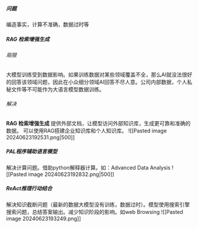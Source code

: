 ##### 问题
编造事实，计算不准确，数据过时等

##### RAG 检索增强生成
###### 局限
大模型训练受到数据影响。如果训练数据对某些领域覆盖不全，那么AI就没法很好的回答该领域问题，因此在小众细分领域AI回答不尽人意。公司内部数据，个人私秘文件等不可能作为大语言模型数据训练。
###### 解决
**RAG 检索增强生成** 提供外部文档，让模型访问外部知识库，生成更可靠和准确的数据。
可以使用RAG搭建企业知识库和个人知识库。
![[Pasted image 20240623192531.png|500]]
##### PAL程序辅助语言模型
解决计算问题。借助python解释器计算。如：Advanced Data Analysis
![[Pasted image 20240623192832.png|500]]
##### ReAct推理行动结合
解决知识截断问题（最新的数据大模型没有训练，数据过时）。模型使用搜索引擎搜索问题，总结答案输出。减少知识阶段的影响。如web Browsing
![[Pasted image 20240623193249.png]]

